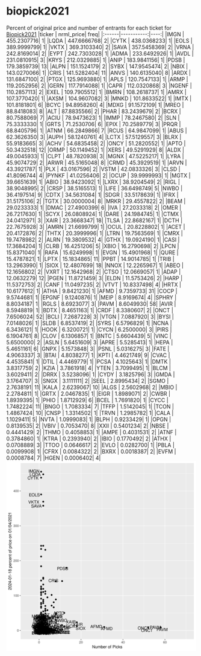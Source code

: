 # biopick2021
Percent of original price and number of entrants for each ticket for [Biopick2021](https://twitter.com/hashtag/Biopick2021)
|ticker |  nrml_price| freq|
|:------|-----------:|----:|
|IMGN   | 455.2307716|    1|
|LQDA   | 447.6666768|    2|
|CYTK   | 438.0368233|    1|
|EOLS   | 389.9999799|    1|
|VKTX   | 369.3103340|    2|
|SAVA   | 357.5458369|    2|
|VRNA   | 242.8169014|    2|
|EYPT   | 242.7303028|    1|
|ADMA   | 233.6492926|    1|
|AVDL   | 231.0810915|    3|
|KRYS   | 212.0329885|    1|
|ANIP   | 183.9841156|    1|
|PDSB   | 179.3859739|   13|
|ALPN   | 151.1524179|    2|
|SYBX   | 147.9545474|    2|
|NBIX   | 143.0270066|    1|
|CRIS   | 141.5282404|   11|
|ANVS   | 140.6135040|    8|
|ARDX   | 131.6847100|    2|
|PTGX   | 125.9693880|    1|
|APLS   | 120.7547133|    1|
|ARMP   | 119.2052956|    2|
|GERN   | 117.7914088|    1|
|CAPR   | 112.0320868|    3|
|NGENF  | 110.2857113|    2|
|EXEL   | 109.7905512|    1|
|BMRN   | 108.2618737|    1|
|AMRX   | 107.3770420|    1|
|AXSM   | 104.9607082|    3|
|MNKD   | 101.8633522|    1|
|IMTX   | 101.8181801|    6|
|BCYC   |  94.8958260|    4|
|MDXG   |  91.1572109|    1|
|MREO   |  88.8418083|    8|
|ALT    |  87.8835566|    2|
|PHAR   |  83.2439679|    2|
|BCRX   |  80.7588069|    7|
|ACIU   |  78.9473623|    1|
|IMMP   |  78.2467580|    2|
|SLN    |  75.3333330|    1|
|GRTS   |  71.2530706|    6|
|EPIX   |  70.2589779|    3|
|PRQR   |  68.8405796|    1|
|ATNM   |  66.2849866|    7|
|RCUS   |  64.9847099|    1|
|ABUS   |  62.3626350|    3|
|AUPH   |  58.1240761|    4|
|LCTX   |  57.5129557|    3|
|BLRX   |  55.9183665|    3|
|ACHV   |  54.6835458|    2|
|ONCY   |  51.2820552|    1|
|APTO   |  50.3432518|   12|
|ORMP   |  50.1149452|    1|
|XERS   |  49.5291929|    8|
|ALDX   |  49.0045933|    1|
|CLPT   |  48.7820938|    3|
|MGNX   |  47.5225217|    1|
|LYRA   |  45.9074729|    2|
|ARWR   |  45.5165048|    8|
|CRMD   |  45.3929519|    1|
|ARVN   |  43.3921787|    1|
|PLX    |  43.0167596|    2|
|VSTM   |  42.0833326|    3|
|CLSD   |  41.8096744|    4|
|PYNKF  |  41.0256406|    2|
|OCUP   |  39.9999993|    1|
|MGTX   |  39.6651639|    1|
|ABIO   |  38.9423092|    1|
|LXRX   |  38.9204549|    2|
|RIGL   |  38.9048995|    2|
|CRSP   |  38.5165513|    1|
|LIFE   |  36.6498749|    5|
|NWBO   |  36.4197514|    9|
|CDTX   |  34.5631084|    1|
|SDGR   |  33.5178639|    1|
|IFRX   |  31.5175106|    2|
|TGTX   |  30.0000004|    8|
|MRKR   |  29.4557822|    2|
|BEAM   |  29.0233333|    1|
|DMAC   |  27.4900399|    6|
|IVA    |  27.2033318|    2|
|OMER   |  26.7217630|    1|
|SCYX   |  26.0808924|    1|
|DARE   |  24.1984745|    1|
|CTMX   |  24.0412971|    3|
|XAIR   |  23.3668347|   18|
|TLSA   |  22.8682167|    1|
|DCTH   |  22.7675928|    3|
|AMRN   |  21.6699799|    1|
|OCUL   |  20.8228802|    1|
|ACET   |  20.4172876|    2|
|THTX   |  20.3999996|    1|
|LTRN   |  19.7563569|    1|
|CMRX   |  19.7478982|    2|
|ALRN   |  19.3809532|    4|
|GTHX   |  19.0924190|    1|
|CASI   |  17.3684204|    1|
|CLRB   |  16.4251206|    5|
|XBIO   |  16.2790698|    2|
|LPCN   |  15.8371040|    1|
|RAFA   |  15.6249998|    1|
|EVGN   |  15.4901968|    1|
|QURE   |  15.4787821|    1|
|LPTX   |  15.1834865|   11|
|PPBT   |  14.9014785|    1|
|TRIB   |  13.2963990|    1|
|SIOX   |  12.4807699|   18|
|NNOX   |  12.2265967|    1|
|ABEO   |  12.1656802|    2|
|VXRT   |  12.1642968|    2|
|CTSO   |  12.0669057|    1|
|ADAP   |  12.0632279|   12|
|PGEN   |  11.8721459|    3|
|ELDN   |  11.5753426|    2|
|HARP   |  11.5372753|    2|
|CANF   |  11.0497235|    2|
|VTVT   |  10.8337498|    4|
|HRTX   |  10.6177612|    1|
|ATHA   |   9.8421230|    1|
|AFMD   |   9.7359733|   31|
|COCP   |   9.5744681|    1|
|EPGNF  |   9.1240876|    1|
|MEIP   |   8.9169674|    4|
|SPHRY  |   8.8034187|    1|
|RGLS   |   8.6923077|    3|
|PAVM   |   8.6049930|   58|
|AVIR   |   8.5948819|    1|
|BDTX   |   8.4651163|    1|
|CRDF   |   8.3380607|    2|
|ONCT   |   7.6506024|   52|
|BCLI   |   7.2687228|    3|
|VTGN   |   7.0887920|    3|
|BYSI   |   7.0148026|    1|
|SLDB   |   6.8537419|    2|
|SYRS   |   6.5796829|    1|
|NCNA   |   6.3436121|    1|
|HOOK   |   6.3200721|    1|
|CYCN   |   6.2500000|    3|
|PIRS   |   6.1904761|    8|
|CLOV   |   6.1306857|    1|
|BNTC   |   5.6604439|    5|
|VINC   |   5.6500000|    2|
|ASLN   |   5.6451609|    3|
|APRE   |   5.5285413|    1|
|HEPA   |   5.4651161|    6|
|GNPX   |   5.1573848|    3|
|PSNL   |   5.0316275|    3|
|FATE   |   4.9063337|    3|
|BTAI   |   4.8038277|    1|
|KPTI   |   4.4621749|    9|
|CVAC   |   4.4535841|    1|
|DTIL   |   4.4469779|    1|
|PCSA   |   4.1025643|    1|
|DMTK   |   3.8317759|    2|
|KZIA   |   3.7861918|    4|
|YTEN   |   3.7099495|    1|
|BLCM   |   3.6029411|    2|
|DRRX   |   3.5238096|    1|
|CYDY   |   3.1825796|    3|
|GMDA   |   3.1764707|    3|
|SNGX   |   3.1111111|    2|
|SEEL   |   2.8995434|    2|
|SGMO   |   2.7638191|   11|
|KALA   |   2.6239067|   10|
|ALGS   |   2.5602968|    2|
|MBIO   |   2.2784811|    1|
|GRTX   |   2.0467835|    1|
|EIGR   |   1.8989071|    2|
|CWBR   |   1.8939395|    1|
|PHIO   |   1.8712929|    6|
|BCEL   |   1.7691820|    1|
|CYCC   |   1.7482224|   11|
|BNGO   |   1.7083334|    7|
|TFFP   |   1.5142045|    1|
|TCON   |   1.4867424|   10|
|CNSP   |   1.3314502|    1|
|TRVN   |   1.2985782|    1|
|CALA   |   1.1029411|    5|
|NVTA   |   1.0999083|    1|
|BLPH   |   0.9233429|    1|
|OPGN   |   0.8139535|    2|
|VBIV   |   0.7053470|    8|
|XXII   |   0.5401234|    2|
|NBSE   |   0.4441429|    2|
|THMO   |   0.4058853|    1|
|AMPE   |   0.4031531|    2|
|ATNF   |   0.3784860|    1|
|KTRA   |   0.2393940|    2|
|IBIO   |   0.1770492|    2|
|ATHX   |   0.0708889|    3|
|TTOO   |   0.0646617|    2|
|EVLO   |   0.0282700|    1|
|PBLA   |   0.0099908|    1|
|CFRX   |   0.0084322|    2|
|BXRX   |   0.0018387|    2|
|EVFM   |   0.0008784|    7|
|HGEN   |   0.0006402|    4|
![retvspicks](biopicks.png?raw=true)

